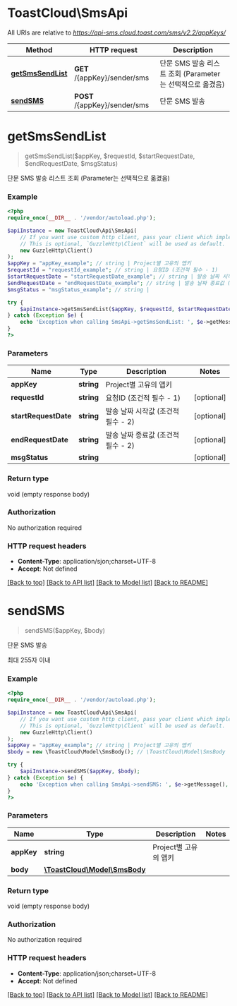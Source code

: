 # ToastCloud\SmsApi

All URIs are relative to *https://api-sms.cloud.toast.com/sms/v2.2/appKeys/*

Method | HTTP request | Description
------------- | ------------- | -------------
[**getSmsSendList**](SmsApi.md#getSmsSendList) | **GET** /{appKey}/sender/sms | 단문 SMS 발송 리스트 조회 (Parameter는 선택적으로 옮겼음)
[**sendSMS**](SmsApi.md#sendSMS) | **POST** /{appKey}/sender/sms | 단문 SMS 발송


# **getSmsSendList**
> getSmsSendList($appKey, $requestId, $startRequestDate, $endRequestDate, $msgStatus)

단문 SMS 발송 리스트 조회 (Parameter는 선택적으로 옮겼음)

### Example
```php
<?php
require_once(__DIR__ . '/vendor/autoload.php');

$apiInstance = new ToastCloud\Api\SmsApi(
    // If you want use custom http client, pass your client which implements `GuzzleHttp\ClientInterface`.
    // This is optional, `GuzzleHttp\Client` will be used as default.
    new GuzzleHttp\Client()
);
$appKey = "appKey_example"; // string | Project별 고유의 앱키
$requestId = "requestId_example"; // string | 요청ID (조건적 필수 - 1)
$startRequestDate = "startRequestDate_example"; // string | 발송 날짜 시작값 (조건적 필수 - 2)
$endRequestDate = "endRequestDate_example"; // string | 발송 날짜 종료값 (조건적 필수 - 2)
$msgStatus = "msgStatus_example"; // string | 

try {
    $apiInstance->getSmsSendList($appKey, $requestId, $startRequestDate, $endRequestDate, $msgStatus);
} catch (Exception $e) {
    echo 'Exception when calling SmsApi->getSmsSendList: ', $e->getMessage(), PHP_EOL;
}
?>
```

### Parameters

Name | Type | Description  | Notes
------------- | ------------- | ------------- | -------------
 **appKey** | **string**| Project별 고유의 앱키 |
 **requestId** | **string**| 요청ID (조건적 필수 - 1) | [optional]
 **startRequestDate** | **string**| 발송 날짜 시작값 (조건적 필수 - 2) | [optional]
 **endRequestDate** | **string**| 발송 날짜 종료값 (조건적 필수 - 2) | [optional]
 **msgStatus** | **string**|  | [optional]

### Return type

void (empty response body)

### Authorization

No authorization required

### HTTP request headers

 - **Content-Type**: application/sjon;charset=UTF-8
 - **Accept**: Not defined

[[Back to top]](#) [[Back to API list]](../../README.md#documentation-for-api-endpoints) [[Back to Model list]](../../README.md#documentation-for-models) [[Back to README]](../../README.md)

# **sendSMS**
> sendSMS($appKey, $body)

단문 SMS 발송

최대 255자 이내

### Example
```php
<?php
require_once(__DIR__ . '/vendor/autoload.php');

$apiInstance = new ToastCloud\Api\SmsApi(
    // If you want use custom http client, pass your client which implements `GuzzleHttp\ClientInterface`.
    // This is optional, `GuzzleHttp\Client` will be used as default.
    new GuzzleHttp\Client()
);
$appKey = "appKey_example"; // string | Project별 고유의 앱키
$body = new \ToastCloud\Model\SmsBody(); // \ToastCloud\Model\SmsBody | 

try {
    $apiInstance->sendSMS($appKey, $body);
} catch (Exception $e) {
    echo 'Exception when calling SmsApi->sendSMS: ', $e->getMessage(), PHP_EOL;
}
?>
```

### Parameters

Name | Type | Description  | Notes
------------- | ------------- | ------------- | -------------
 **appKey** | **string**| Project별 고유의 앱키 |
 **body** | [**\ToastCloud\Model\SmsBody**](../Model/SmsBody.md)|  |

### Return type

void (empty response body)

### Authorization

No authorization required

### HTTP request headers

 - **Content-Type**: application/json;charset=UTF-8
 - **Accept**: Not defined

[[Back to top]](#) [[Back to API list]](../../README.md#documentation-for-api-endpoints) [[Back to Model list]](../../README.md#documentation-for-models) [[Back to README]](../../README.md)

